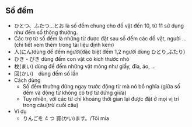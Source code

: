 ## Số đếm

* ひとつ、ふたつ...とお là số đếm chung cho đồ vật đến 10, từ 11 sử dụng như đếm số thông thường.
* Các trợ từ số đếm là những từ được đặt sau số đếm các đồ vật, người ...(chi tiết xem thêm trong tài liệu định kèm)
* 人(にん)dùng để đếm người(đặc biệt đếm 1,2 người dùng ひとり,ふたり)
* ひき・ぴき dùng đếm con vật có kích thước nhỏ
* 枚(まい) dùng để đếm những vật mỏng như giấy, đĩa, áo, ...
* 回(かい)　dùng đếm số lần
* Cách dùng
  * Số đếm thường đứng ngay trước động từ mà nó bổ nghĩa (giữa số đếm và động từ không có trợ từ đứng giữa)
  * Tuy nhiên, với các từ chỉ khoảng thời gian lại được đặt ở mọi vị trí trong câu(trừ cuối câu)
* Ví dụ
  * りんごを 4 つ 買(かい)ます。/Tôi mia